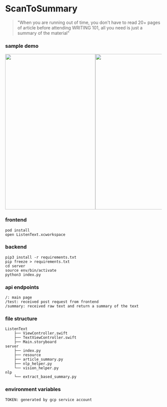 # ScanToSummary

> "When you are running out of time, you don't have to read 20+ pages of article before attending WRITING 101, all you need is just a summary of the material"

### sample demo

<div style="overflow: hidden; display: flex; justify-content:space-around;">

<img src="https://user-images.githubusercontent.com/33765173/80675033-76fe1a00-8a81-11ea-96b0-ff4bfd40f1ff.png" width="290" height="500" />
<img src="https://user-images.githubusercontent.com/33765173/80675039-7a91a100-8a81-11ea-8539-cba816dffe08.png" width="290" height="500" />
<img src="
https://user-images.githubusercontent.com/33765173/80856534-d6daf900-8c18-11ea-8783-45b01131a70b.png"
width="290" height="500" />

</div>



### frontend
```
pod install
open ListenText.xcworkspace 
```

### backend
```
pip3 install -r requirements.txt
pip freeze > requirements.txt
cd server
source env/bin/activate
python3 index.py
```

### api endpoints
```
/: main page
/test: received post request from frontend
/summary: received raw text and return a summary of the text

```

### file structure
```
ListenText
    ├── ViewController.swift 
    ├── TextViewController.swift 
    ├── Main.storyboard
server
    ├── index.py
    ├── resource
    ├── article_summary.py
	├── nlp_helper.py
    └── vision_helper.py
nlp
    └── extract_based_summary.py
```

### environment variables
```
TOKEN: generated by gcp service account
```



